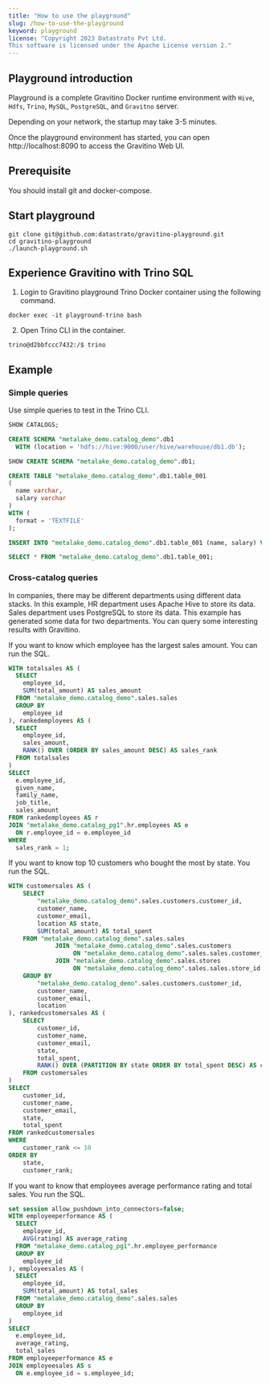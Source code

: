 ```yaml
---
title: "How to use the playground"
slug: /how-to-use-the-playground
keyword: playground
license: "Copyright 2023 Datastrato Pvt Ltd.
This software is licensed under the Apache License version 2."
---
```


## Playground introduction

Playground is a complete Gravitino Docker runtime environment with `Hive`, `Hdfs`, `Trino`, `MySQL`, `PostgreSQL`, and `Gravitno` server.

Depending on your network, the startup may take 3-5 minutes.

Once the playground environment has started, you can open http://localhost:8090 to access the Gravitino Web UI.

## Prerequisite

You should install git and docker-compose.

## Start playground

```shell
git clone git@github.com:datastrato/gravitino-playground.git
cd gravitino-playground
./launch-playground.sh
```

## Experience Gravitino with Trino SQL

1. Login to Gravitino playground Trino Docker container using the following command.

```shell
docker exec -it playground-trino bash
````

2. Open Trino CLI in the container.

```shell
trino@d2bbfccc7432:/$ trino
```

## Example

### Simple queries

Use simple queries to test in the Trino CLI.

```SQL
SHOW CATALOGS;

CREATE SCHEMA "metalake_demo.catalog_demo".db1
  WITH (location = 'hdfs://hive:9000/user/hive/warehouse/db1.db');

SHOW CREATE SCHEMA "metalake_demo.catalog_demo".db1;

CREATE TABLE "metalake_demo.catalog_demo".db1.table_001
(
  name varchar,
  salary varchar
)
WITH (
  format = 'TEXTFILE'
);

INSERT INTO "metalake_demo.catalog_demo".db1.table_001 (name, salary) VALUES ('sam', '11');

SELECT * FROM "metalake_demo.catalog_demo".db1.table_001;
```

### Cross-catalog queries

In companies, there may be different departments using different data stacks.
In this example, HR department uses Apache Hive to store its data.
Sales department uses PostgreSQL to store its data.
This example has generated some data for two departments.
You can query some interesting results with Gravitino.

If you want to know which employee has the largest sales amount.
You can run the SQL.

```SQL
WITH totalsales AS (
  SELECT
    employee_id,
    SUM(total_amount) AS sales_amount
  FROM "metalake_demo.catalog_demo".sales.sales
  GROUP BY
    employee_id
), rankedemployees AS (
  SELECT
    employee_id,
    sales_amount,
    RANK() OVER (ORDER BY sales_amount DESC) AS sales_rank
  FROM totalsales
)
SELECT
  e.employee_id,
  given_name,
  family_name,
  job_title,
  sales_amount
FROM rankedemployees AS r
JOIN "metalake_demo.catalog_pg1".hr.employees AS e
  ON r.employee_id = e.employee_id
WHERE
  sales_rank = 1;
```

If you want to know top 10 customers who bought the most by state.
You run the SQL.

```SQL
WITH customersales AS (
    SELECT
        "metalake_demo.catalog_demo".sales.customers.customer_id,
        customer_name,
        customer_email,
        location AS state,
        SUM(total_amount) AS total_spent
    FROM "metalake_demo.catalog_demo".sales.sales
             JOIN "metalake_demo.catalog_demo".sales.customers
                  ON "metalake_demo.catalog_demo".sales.sales.customer_id = "metalake_demo.catalog_demo".sales.customers.customer_id
             JOIN "metalake_demo.catalog_demo".sales.stores
                  ON "metalake_demo.catalog_demo".sales.sales.store_id = "metalake_demo.catalog_demo".sales.stores.store_id
    GROUP BY
        "metalake_demo.catalog_demo".sales.customers.customer_id,
        customer_name,
        customer_email,
        location
), rankedcustomersales AS (
    SELECT
        customer_id,
        customer_name,
        customer_email,
        state,
        total_spent,
        RANK() OVER (PARTITION BY state ORDER BY total_spent DESC) AS customer_rank
    FROM customersales
)
SELECT
    customer_id,
    customer_name,
    customer_email,
    state,
    total_spent
FROM rankedcustomersales
WHERE
    customer_rank <= 10
ORDER BY
    state,
    customer_rank;
```

If you want to know that employees average performance rating and total sales.
You run the SQL.

```SQL
set session allow_pushdown_into_connectors=false;
WITH employeeperformance AS (
  SELECT
    employee_id,
    AVG(rating) AS average_rating
  FROM "metalake_demo.catalog_pg1".hr.employee_performance
  GROUP BY
    employee_id
), employeesales AS (
  SELECT
    employee_id,
    SUM(total_amount) AS total_sales
  FROM "metalake_demo.catalog_demo".sales.sales
  GROUP BY
    employee_id
)
SELECT
  e.employee_id,
  average_rating,
  total_sales
FROM employeeperformance AS e
JOIN employeesales AS s
  ON e.employee_id = s.employee_id;
```
